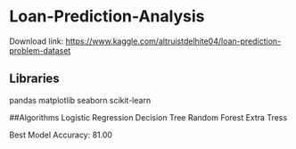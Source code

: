 # Loan-Prediction-Analysis

Download link: https://www.kaggle.com/altruistdelhite04/loan-prediction-problem-dataset

## Libraries
pandas
matplotlib
seaborn
scikit-learn

##Algorithms
Logistic Regression
Decision Tree
Random Forest
Extra Tress

Best Model Accuracy: 81.00

